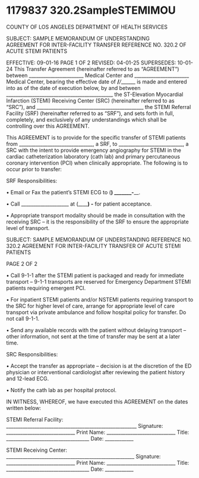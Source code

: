# 1179837 320.2SampleSTEMIMOU

COUNTY OF LOS ANGELES 
DEPARTMENT OF HEALTH SERVICES 
 
SUBJECT: SAMPLE MEMORANDUM OF UNDERSTANDING  
 AGREEMENT FOR INTER-FACILITY TRANSFER  REFERENCE NO. 320.2 
 OF ACUTE STEMI PATIENTS 
 
 
 
EFFECTIVE: 09-01-16 PAGE 1 OF 2 
REVISED: 04-01-25 
SUPERSEDES: 10-01-24 
This Transfer Agreement (hereinafter referred to as “AGREEMENT”) between 
_______________________ Medical Center and _______________________ Medical Center, 
bearing the effective date of ______/_______/_______ is made and entered into as of the date 
of execution below, by and between 
_____________________________________________ the ST-Elevation Myocardial Infarction 
(STEMI) Receiving Center (SRC) (hereinafter referred to as “SRC”), and 
_____________________________________________ the STEMI Referral Facility (SRF) 
(hereinafter referred to as “SRF”), and sets forth in full, completely, and exclusively of any 
understandings which shall be controlling over this AGREEMENT. 
 
This AGREEMENT is to provide for the specific transfer of STEMI patients from 
_______________________________, a SRF, to ___________________________, a SRC 
with the intent to provide emergency angiography for STEMI in the cardiac catheterization 
laboratory (cath lab) and primary percutaneous coronary intervention (PCI) when clinically 
appropriate. 
The following is to occur prior to transfer: 
 
SRF Responsibilities: 
 
• Email or Fax the patient’s STEMI ECG to (______) _______-________. 
 
• Call ____________________ at (______) _______-_________ for patient acceptance. 
 
• Appropriate transport modality should be made in consultation with the receiving SRC – 
it is the responsibility of the SRF to ensure the appropriate level of transport. 
 

SUBJECT: SAMPLE MEMORANDUM OF UNDERSTANDING REFERENCE NO. 320.2 
 AGREEMENT FOR INTER-FACILITY TRANSFER OF 
 ACUTE STEMI PATIENTS 
 
 PAGE 2 OF 2 
 
• Call 9-1-1 after the STEMI patient is packaged and ready for immediate transport – 9-1-1 
transports are reserved for Emergency Department STEMI patients requiring emergent 
PCI. 
 
• For inpatient STEMI patients and/or NSTEMI patients requiring transport to the SRC for 
higher level of care, arrange for appropriate level of care transport via private 
ambulance and follow hospital policy for transfer. Do not call 9-1-1.  
 
• Send any available records with the patient without delaying transport – other 
information, not sent at the time of transfer may be sent at a later time. 
 
SRC Responsibilities: 
 
• Accept the transfer as appropriate – decision is at the discretion of the ED physician or 
interventional cardiologist after reviewing the patient history and 12-lead ECG. 
 
• Notify the cath lab as per hospital protocol. 
 
 
IN WITNESS, WHEREOF, we have executed this AGREEMENT on the dates written below: 
 
STEMI Referral Facility:  _______________________________________________________ 
Signature: _____________________________ 
Print Name: _____________________________ 
Title: ___________________________________ 
Date: ____________ 
 
STEMI Receiving Center:  ______________________________________________________ 
Signature: _____________________________ 
Print Name: _____________________________ 
Title: ___________________________________ 
Date: ____________
